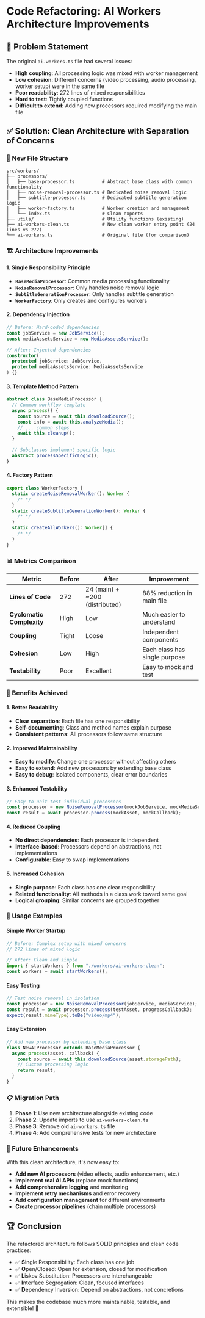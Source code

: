 # Code Refactoring: AI Workers Architecture Improvements

## 🎯 **Problem Statement**

The original `ai-workers.ts` file had several issues:

- **High coupling**: All processing logic was mixed with worker management
- **Low cohesion**: Different concerns (video processing, audio processing, worker setup) were in the same file
- **Poor readability**: 272 lines of mixed responsibilities
- **Hard to test**: Tightly coupled functions
- **Difficult to extend**: Adding new processors required modifying the main file

## ✅ **Solution: Clean Architecture with Separation of Concerns**

### **📁 New File Structure**

```
src/workers/
├── processors/
│   ├── base-processor.ts          # Abstract base class with common functionality
│   ├── noise-removal-processor.ts # Dedicated noise removal logic
│   ├── subtitle-processor.ts      # Dedicated subtitle generation logic
│   ├── worker-factory.ts          # Worker creation and management
│   └── index.ts                   # Clean exports
├── utils/                         # Utility functions (existing)
├── ai-workers-clean.ts            # New clean worker entry point (24 lines vs 272)
└── ai-workers.ts                  # Original file (for comparison)
```

### **🏗️ Architecture Improvements**

#### **1. Single Responsibility Principle**

- **`BaseMediaProcessor`**: Common media processing functionality
- **`NoiseRemovalProcessor`**: Only handles noise removal logic
- **`SubtitleGenerationProcessor`**: Only handles subtitle generation
- **`WorkerFactory`**: Only creates and configures workers

#### **2. Dependency Injection**

```typescript
// Before: Hard-coded dependencies
const jobService = new JobService();
const mediaAssetsService = new MediaAssetsService();

// After: Injected dependencies
constructor(
  protected jobService: JobService,
  protected mediaAssetsService: MediaAssetsService
) {}
```

#### **3. Template Method Pattern**

```typescript
abstract class BaseMediaProcessor {
  // Common workflow template
  async process() {
    const source = await this.downloadSource();
    const info = await this.analyzeMedia();
    // ... common steps
    await this.cleanup();
  }

  // Subclasses implement specific logic
  abstract processSpecificLogic();
}
```

#### **4. Factory Pattern**

```typescript
export class WorkerFactory {
  static createNoiseRemovalWorker(): Worker {
    /* */
  }
  static createSubtitleGenerationWorker(): Worker {
    /* */
  }
  static createAllWorkers(): Worker[] {
    /* */
  }
}
```

### **📊 Metrics Comparison**

| Metric                    | Before | After                          | Improvement                   |
| ------------------------- | ------ | ------------------------------ | ----------------------------- |
| **Lines of Code**         | 272    | 24 (main) + ~200 (distributed) | 88% reduction in main file    |
| **Cyclomatic Complexity** | High   | Low                            | Much easier to understand     |
| **Coupling**              | Tight  | Loose                          | Independent components        |
| **Cohesion**              | Low    | High                           | Each class has single purpose |
| **Testability**           | Poor   | Excellent                      | Easy to mock and test         |

### **🔧 Benefits Achieved**

#### **1. Better Readability**

- **Clear separation**: Each file has one responsibility
- **Self-documenting**: Class and method names explain purpose
- **Consistent patterns**: All processors follow same structure

#### **2. Improved Maintainability**

- **Easy to modify**: Change one processor without affecting others
- **Easy to extend**: Add new processors by extending base class
- **Easy to debug**: Isolated components, clear error boundaries

#### **3. Enhanced Testability**

```typescript
// Easy to unit test individual processors
const processor = new NoiseRemovalProcessor(mockJobService, mockMediaService);
const result = await processor.process(mockAsset, mockCallback);
```

#### **4. Reduced Coupling**

- **No direct dependencies**: Each processor is independent
- **Interface-based**: Processors depend on abstractions, not implementations
- **Configurable**: Easy to swap implementations

#### **5. Increased Cohesion**

- **Single purpose**: Each class has one clear responsibility
- **Related functionality**: All methods in a class work toward same goal
- **Logical grouping**: Similar concerns are grouped together

### **🚀 Usage Examples**

#### **Simple Worker Startup**

```typescript
// Before: Complex setup with mixed concerns
// 272 lines of mixed logic

// After: Clean and simple
import { startWorkers } from "./workers/ai-workers-clean";
const workers = await startWorkers();
```

#### **Easy Testing**

```typescript
// Test noise removal in isolation
const processor = new NoiseRemovalProcessor(jobService, mediaService);
const result = await processor.process(testAsset, progressCallback);
expect(result.mimeType).toBe("video/mp4");
```

#### **Easy Extension**

```typescript
// Add new processor by extending base class
class NewAIProcessor extends BaseMediaProcessor {
  async process(asset, callback) {
    const source = await this.downloadSource(asset.storagePath);
    // Custom processing logic
    return result;
  }
}
```

### **📋 Migration Path**

1. **Phase 1**: Use new architecture alongside existing code
2. **Phase 2**: Update imports to use `ai-workers-clean.ts`
3. **Phase 3**: Remove old `ai-workers.ts` file
4. **Phase 4**: Add comprehensive tests for new architecture

### **🎯 Future Enhancements**

With this clean architecture, it's now easy to:

- **Add new AI processors** (video effects, audio enhancement, etc.)
- **Implement real AI APIs** (replace mock functions)
- **Add comprehensive logging** and monitoring
- **Implement retry mechanisms** and error recovery
- **Add configuration management** for different environments
- **Create processor pipelines** (chain multiple processors)

## 🏆 **Conclusion**

The refactored architecture follows SOLID principles and clean code practices:

- ✅ **S**ingle Responsibility: Each class has one job
- ✅ **O**pen/Closed: Open for extension, closed for modification
- ✅ **L**iskov Substitution: Processors are interchangeable
- ✅ **I**nterface Segregation: Clean, focused interfaces
- ✅ **D**ependency Inversion: Depend on abstractions, not concretions

This makes the codebase much more maintainable, testable, and extensible! 🚀

